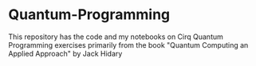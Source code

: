 # Quantum-Programming
This repository has the code and my notebooks on Cirq Quantum Programming exercises primarily from the book "Quantum Computing an Applied Approach" by Jack Hidary
